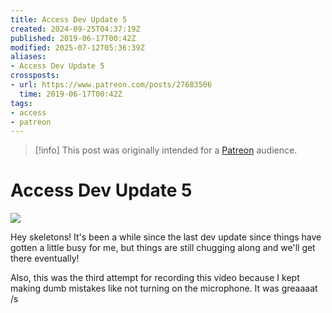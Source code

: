 ```yaml
---
title: Access Dev Update 5
created: 2024-09-25T04:37:19Z
published: 2019-06-17T00:42Z
modified: 2025-07-12T05:36:39Z
aliases:
- Access Dev Update 5
crossposts:
- url: https://www.patreon.com/posts/27683506
  time: 2019-06-17T00:42Z
tags:
- access
- patreon
---
```


> [!info]
> This post was originally intended for a [Patreon](../tags/patreon.md) audience.

# Access Dev Update 5

![](https://vimeo.com/573303900)

Hey skeletons! It's been a while since the last dev update since things have gotten a little busy for me, but things are still chugging along and we'll get there eventually!

Also, this was the third attempt for recording this video because I kept making dumb mistakes like not turning on the microphone. It was greaaaat /s
